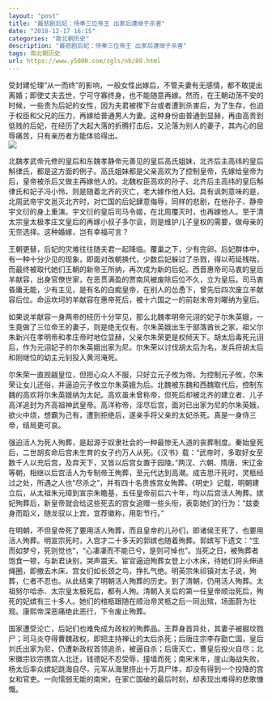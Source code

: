```yaml
---
layout: "post"
title: "最悲剧后妃：侍奉三位帝王 出家后遭继子杀害"
date: "2018-12-17 16:15"
categories: "南北朝历史"
description: "最悲剧后妃：侍奉三位帝王 出家后遭继子杀害"
tags: 南北朝历史
url: https://www.y5000.com/zgls/nb/80.html
---
```






受封建伦理“从一而终”的影响，一般女性出嫁后，不管夫妻有无感情，都不敢提出离婚；即使丈夫去世，宁可守寡终身，也不能随意再嫁。然而，在王朝动荡不安的时候，一些贵为后妃的女性，因为夫君被撵下台或者遭到杀害后，为了生存，也迫于权臣和父兄的压力，再嫁给普通男人为妻。这种身份由普通到显赫，再由高贵到低贱的后妃，在经历了大起大落的折腾打击后，又沦落为别人的妻子，其内心的屈辱痛苦，只有亲历者方能体验得出。  
[![](https://img.y5000.com/uploads/allimg/120425/2-120425155K1456.jpg)](https://www.y5000.com)

北魏孝武帝元修的皇后和东魏孝静帝元善见的皇后高氏姐妹，北齐后主高纬的皇后斛律氏，都是这方面的例子。高氏姐妹都是父亲高欢为了控制皇帝，先嫁给皇帝为后，皇帝被杀后又做主再嫁他人的。北魏权臣高欢的孙子、北齐后主高纬的皇后斛律氏和妃子冯小怜，则是随着北齐的灭亡，老大嫁作他人妇。具有讽刺意味的是，北周武帝宇文邕灭北齐时，对亡国的后妃肆意侮辱，同样的悲剧，在他孙子、静帝宇文衍的身上重演。宇文衍的皇后司马令姬，在北周覆灭时，也再嫁他人。至于清太宗皇太极孝庄文皇后的再嫁小叔子多尔衮，则是维护儿子皇权的需要，做母亲的无奈选择。这种婚嫁，岂有幸福可言？

王朝更替，后妃的灾难往往随夫君一起降临。覆巢之下，少有完卵。后妃群体中，有一种十分少见的现象，即面对改朝换代，少数后妃躲过了杀戮，得以苟延残喘，而最终被取代她们王朝的新帝王所纳，再次成为新的后妃。西晋惠帝司马衷的皇后羊献容，出身官僚世家，在恶贯满盈的贾南风被废除后位不久，立为皇后。司马衷昏庸无能，少有主见，是有名的白痴皇帝，在别人的怂恿下，曾先后四次废立羊献容后位。命运坎坷的羊献容在惠帝死后，被十六国之一的前赵末帝刘曜纳为皇后。

如果说羊献容一身两帝的经历十分罕见，那么北魏孝明帝元诩的妃子尔朱英娥，一生竟做了三位帝王的妻子，则是绝无仅有。尔朱英娥出生于部落酋长之家，祖父尔朱新兴在孝明帝和孝庄帝时地位显赫，父亲尔朱荣更是权倾天下。胡太后毒死元诩后，作为元诩妃子的尔朱英娥出家为尼。尔朱荣以讨伐胡太后为名，发兵将胡太后和刚继位的幼主元钊投入黄河淹死。

尔朱荣一直觊觎皇位，但担心众人不服，只好立元子攸为帝。为控制元子攸，尔朱荣让女儿还俗，并逼迫元子攸立尔朱英娥为后。北魏被东魏和西魏取代后，控制东魏的高欢将尔朱英娥纳为太妃。高欢虽未曾称帝，但死后却被北齐的建立者、儿子高洋追封为齐高祖神武皇帝。高洋称帝，淫尽后宫，面对已出家为尼的尔朱英娥，欲火中烧，想霸为己有，遭到拒绝后，遂亲手将父亲的太妃杀死。真是一身侍三帝，结局更可哀。

强迫活人为死人殉葬，是起源于奴隶社会的一种最惨无人道的丧葬制度。秦始皇死后，二世胡亥命后宫未生育的女子约万人从死。《汉书》载：“武帝时，多取好女至数千人以充后宫，及弃天下，又皆以后宫女置于园陵。”两汉、六朝、隋唐、宋辽金等朝，相继以后宫活人为专制帝王殉葬，至元代达到高潮。成吉思汗死时，灵柩经过之处，所遇之人也“尽杀之”，并有四十名贵族宫女殉葬。《明史》记载，明朝建立后，从太祖朱元璋到宣宗朱瞻基，五任皇帝前后六十年，均以后宫活人殉葬。嫔妃殉葬后，新皇帝就会给这些死去的宫女追赠一些头衔，表彰她们的行为：“兹委身而蹈义，随龙驭以上宾，宜荐徽称，用彰节行。”

在明朝，不但皇帝死了要用活人殉葬，而且皇帝的儿孙们，即诸侯王死了，也要用活人殉葬。明宣宗死时，入宫才二十多天的郭嫔也随着殉葬。郭嫔写下遗文：“生而如梦兮，死则觉也”，“心凄凄而不能已兮，是则可悼也”。当死之日，被殉葬者饱食一顿，与新君诀别，哭声震天。宦官逼迫殉葬女登上小木床，待她们将头伸进绳圈，即撤去木床，宫女们如长颈之鸟，挣扎气绝。明英宗朱祁镇对太子说，殉葬，仁者不忍也。从此结束了明朝活人殉葬的历史。到了清朝，仍用活人殉葬。太祖努尔哈赤、太宗皇太极死后，都有人殉。清朝入关后的第一任皇帝顺治死后，殉死的妃嫔有三十多人。她们的棺柩跟随在顺治帝灵柩之后一同出殡，场面蔚为壮观。康熙帝深恶痛绝此恶行，下令废止殉葬。

国家遭受沦亡，后妃们也难免成为政权的殉葬品。王莽身首异处，其妻子被掘坟戮尸；司马炎夺得曹魏政权，即把主持禅让的太后杀死；后唐庄宗李存勖亡国，皇后刘氏出家为尼，仍遭新政权首领追杀，被逼自杀；后唐灭亡，曹皇后投火自尽；北宋徽宗钦宗携宫人北迁，钱德妃不忍受辱，撞墙而死；南宋末年，崖山海战失败，杨太后率众嫔妃跳海自尽，元军从海里捞出十万具尸体，却没有得到一个投降的宫女和官吏。一向懦弱无能的南宋，在家亡国破的最后时刻，却表现出难得的悲歌慷慨。
